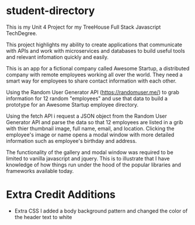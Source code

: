 # student-directory
This is my Unit 4 Project for my TreeHouse Full Stack Javascript TechDegree.

This project highlights my ability to create applications that communicate with APIs and work with microservices and databases to build useful tools and relevant infomation quickly and easily.

This is an app for a fictional company called Awesome Startup, a distributed company with remote employees working all over the world. They need a smart way for employees to share contact information with each other.

Using the Random User Generator API (https://randomuser.me/) to grab information for 12 random "employees" and use that data to build a prototype for an Awesome Startup employee directory.

Using the fetch API i request a JSON object from the Random User Generator API and parse the data so that 12 employees are listed in a grib with thier thumbnail image, full name, email, and location. Clicking the employee's image or name opens a modal window with more detailed information such as employee's birthday and address. 

The functionality of the gallery and modal window was required to be limited to vanilla javascript and jquery. This is to illustrate that I have knowledge of how things run under the hood of the popular libraries and frameworks available today.

# Extra Credit Additions

* Extra CSS
I added a body background pattern and changed the color of the header text to white